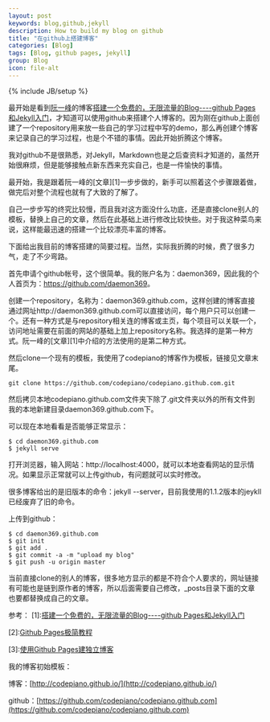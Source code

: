 ```yaml
---
layout: post
keywords: blog,github,jekyll
description: How to build my blog on github
title: "在github上搭建博客"
categories: [Blog]
tags: [Blog, github pages, jekyll]
group: Blog
icon: file-alt
---
```

{% include JB/setup %}

最开始是看到[阮一峰](http://www.ruanyifeng.com/blog/)的博客[搭建一个免费的，无限流量的Blog----github Pages和Jekyll入门](http://www.ruanyifeng.com/blog/2012/08/blogging_with_jekyll.html)，才知道可以使用github来搭建个人博客的。因为刚在github上面创建了一个repository用来放一些自己的学习过程中写的demo，那么再创建个博客来记录自己的学习过程，也是个不错的事情。因此开始折腾这个博客。

<!--excerpt-->

我对github不是很熟悉，对Jekyll，Markdown也是之后查资料才知道的，虽然开始很麻烦，但是能够接触点新东西来充实自己，也是一件愉快的事情。

最开始，我是跟着阮一峰的[文章][1]一步步做的，新手可以照着这个步骤跟着做，做完后对整个流程也就有了大致的了解了。

自己一步步写的终究比较慢，而且我对这方面没什么功底，还是直接clone别人的模板，替换上自己的文章，然后在此基础上进行修改比较快些。对于我这种菜鸟来说，这样能最迅速的搭建一个比较漂亮丰富的博客。

下面给出我目前的博客搭建的简要过程。当然，实际我折腾的时候，费了很多力气，走了不少弯路。

首先申请个github帐号，这个很简单。我的账户名为：daemon369，因此我的个人首页为：<a href="https://github.com/daemon369">https://github.com/daemon369</a>。

创建一个repository，名称为：daemon369.github.com，这样创建的博客直接通过网址http://daemon369.github.com可以直接访问，每个用户只可以创建一个。还有一种方式是与repository相关连的博客或主页，每个项目可以关联一个，访问地址需要在前面的网站的基础上加上repository名称。我选择的是第一种方式。阮一峰的[文章][1]中介绍的方法使用的是第二种方式。

然后clone一个现有的模板，我使用了codepiano的博客作为模板，链接见文章末尾。

    git clone https://github.com/codepiano/codepiano.github.com.git

然后拷贝本地codepiano.github.com文件夹下除了.git文件夹以外的所有文件到我的本地新建目录daemon369.github.com下。

可以现在本地看看是否能够正常显示：

    $ cd daemon369.github.com
    $ jekyll serve

打开浏览器，输入网站：http://localhost:4000，就可以本地查看网站的显示情况。如果显示正常就可以上传github，有问题就可以实时修改。

很多博客给出的是旧版本的命令：jekyll --server，目前我使用的1.1.2版本的jeykll已经废弃了旧的命令。

上传到github：

    $ cd daemon369.github.com
    $ git init
    $ git add .
    $ git commit -a -m "upload my blog"
    $ git push -u origin master

当前直接clone的别人的博客，很多地方显示的都是不符合个人要求的，网址链接有可能也是链到原作者的博客，所以后面需要自己修改，_posts目录下面的文章也要都替换成自己的文章。

参考：
[1]:[搭建一个免费的，无限流量的Blog----github Pages和Jekyll入门](http://www.ruanyifeng.com/blog/2012/08/blogging_with_jekyll.html)

[2]:[Github Pages极简教程](http://yanping.me/cn/blog/2012/03/18/github-pages-step-by-step/)

[3]:[使用Github Pages建独立博客](http://beiyuu.com/github-pages/)

我的博客初始模板：

博客：[http://codepiano.github.io/](http://codepiano.github.io/)

github：[https://github.com/codepiano/codepiano.github.com](https://github.com/codepiano/codepiano.github.com)
